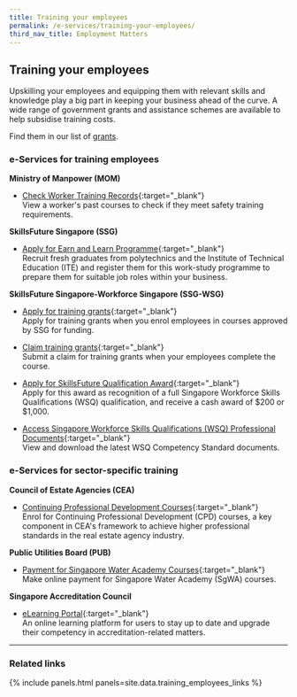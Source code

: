 ```yaml
---
title: Training your employees
permalink: /e-services/training-your-employees/
third_nav_title: Employment Matters
---
```


## Training your employees

Upskilling your employees and equipping them with relevant skills and knowledge play a big part in keeping your business ahead of the curve. A wide range of government grants and assistance schemes are available to help subsidise training costs.

Find them in our list of [grants](/gov-assist/grants/).

### e-Services for training employees

**Ministry of Manpower (MOM)**

- [Check Worker Training Records](https://www.mom.gov.sg/eservices/services/check-worker-training-records){:target="_blank"}
  <br>View a worker's past courses to check if they meet safety training requirements.

**SkillsFuture Singapore (SSG)**

- [Apply for Earn and Learn Programme](https://www.enterprisejobskills.gov.sg/content/recruit-talent/skillsfuture-work-study-programme.html){:target="_blank"}
  <br>Recruit fresh graduates from polytechnics and the Institute of Technical Education (ITE) and register them for this work-study programme to prepare them for suitable job roles within your business.

**SkillsFuture Singapore-Workforce Singapore (SSG-WSG)**

- [Apply for training grants](https://eponline.mom.gov.sg/epol/PEPOLUAMT012DisplayAction.do){:target="_blank"}
  <br>Apply for training grants when you enrol employees in courses approved by SSG for funding.

- [Claim training grants](https://psgsfts.enterprisejobskills.gov.sg/Callbackhandler/Prelogin.aspx){:target="_blank"}
  <br>Submit a claim for training grants when your employees complete the course.

- [Apply for SkillsFuture Qualification Award](https://programmes.myskillsfuture.gov.sg/QualificationAward/ProgrammeDetails.aspx){:target="_blank"}
  <br>Apply for this award as recognition of a full Singapore Workforce Skills Qualifications (WSQ) qualification, and receive a cash award of $200 or $1,000.

- [Access Singapore Workforce Skills Qualifications (WSQ) Professional Documents](https://www.skillsconnect.gov.sg/sop/portal/Help&Resources/WSQ%20Resource%20Library/WSQ%20Professional%20Documents/cs.jsp){:target="_blank"}
  <br>View and download the latest WSQ Competency Standard documents.

### e-Services for sector-specific training

**Council of Estate Agencies (CEA)**

- [Continuing Professional Development Courses](https://www.cea.gov.sg/cpd){:target="_blank"}
  <br>Enrol for Continuing Professional Development (CPD) courses, a key component in CEA's framework to achieve higher professional standards in the real estate agency industry.

**Public Utilities Board (PUB)**

- [Payment for Singapore Water Academy Courses](https://app.pub.gov.sg/epay/Pages/PaySGWaterAcademyCourses.aspx){:target="_blank"}
  <br>Make online payment for Singapore Water Academy (SgWA) courses.

**Singapore Accreditation Council**

- [eLearning Portal](https://lms.wizlearn.com/sacelearning/Login/Login.aspx?returnUrl=/sacelearning/){:target="_blank"}
  <br>An online learning platform for users to stay up to date and upgrade their competency in accreditation-related matters.

---

### Related links

{% include panels.html panels=site.data.training_employees_links %}
